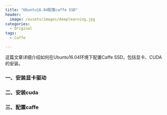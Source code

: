 ```yaml
---
title: "Ubuntu16.04配置caffe SSD"
header:
  image: /assets/images/deeplearning.jpg
categories:
  - Original
tags:
  - Caffe

---
```


这篇文章详细介绍如何在Ubuntu16.04环境下配置Caffe SSD，包括显卡、CUDA的安装。

### 一、安装显卡驱动
### 二、安装cuda
### 三、配置caffe

